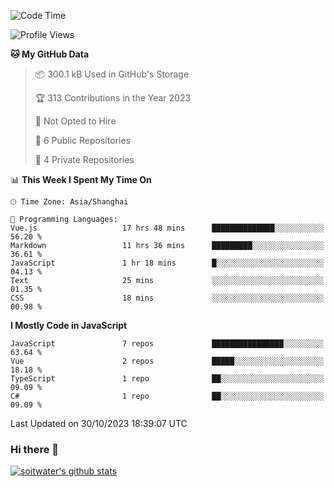 <!--START_SECTION:waka-->
![Code Time](http://img.shields.io/badge/Code%20Time-2%2C704%20hrs%206%20mins-blue)

![Profile Views](http://img.shields.io/badge/Profile%20Views-0-blue)

**🐱 My GitHub Data** 

> 📦 300.1 kB Used in GitHub's Storage 
 > 
> 🏆 313 Contributions in the Year 2023
 > 
> 🚫 Not Opted to Hire
 > 
> 📜 6 Public Repositories 
 > 
> 🔑 4 Private Repositories 
 > 
📊 **This Week I Spent My Time On** 

```text
🕑︎ Time Zone: Asia/Shanghai

💬 Programming Languages: 
Vue.js                   17 hrs 48 mins      ██████████████░░░░░░░░░░░   56.20 % 
Markdown                 11 hrs 36 mins      █████████░░░░░░░░░░░░░░░░   36.61 % 
JavaScript               1 hr 18 mins        █░░░░░░░░░░░░░░░░░░░░░░░░   04.13 % 
Text                     25 mins             ░░░░░░░░░░░░░░░░░░░░░░░░░   01.35 % 
CSS                      18 mins             ░░░░░░░░░░░░░░░░░░░░░░░░░   00.98 % 
```

**I Mostly Code in JavaScript** 

```text
JavaScript               7 repos             ████████████████░░░░░░░░░   63.64 % 
Vue                      2 repos             █████░░░░░░░░░░░░░░░░░░░░   18.18 % 
TypeScript               1 repo              ██░░░░░░░░░░░░░░░░░░░░░░░   09.09 % 
C#                       1 repo              ██░░░░░░░░░░░░░░░░░░░░░░░   09.09 % 
```




 Last Updated on 30/10/2023 18:39:07 UTC
<!--END_SECTION:waka-->

### Hi there 👋
[![soitwater's github stats](https://github-readme-stats.vercel.app/api?username=soitwater)](https://github.com/soitwater/github-readme-stats)
